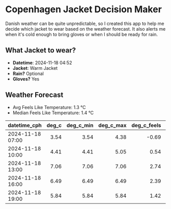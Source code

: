 
# Copenhagen Jacket Decision Maker

Danish weather can be quite unpredictable, so I created this app to help me decide which jacket to wear based on the weather forecast. 
It also alerts me when it's cold enough to bring gloves or when I should be ready for rain.

## What Jacket to wear?

- **Datetime**: 2024-11-18 04:52
- **Jacket**: Warm Jacket
- **Rain?** Optional
- **Gloves?** Yes

## Weather Forecast
- Avg Feels Like Temperature: 1.3 °C
- Median Feels Like Temperature: 1.4 °C

| datetime_cph     |   deg_c |   deg_c_min |   deg_c_max |   deg_c_feels | weather   | wind   | rain   |
|:-----------------|--------:|------------:|------------:|--------------:|:----------|:-------|:-------|
| 2024-11-18 07:00 |    3.54 |        3.54 |        4.38 |         -0.69 | Clouds    | Medium | None   |
| 2024-11-18 10:00 |    4.41 |        4.41 |        5.05 |          0.54 | Clouds    | Medium | None   |
| 2024-11-18 13:00 |    7.06 |        7.06 |        7.06 |          2.74 | Rain      | High   | Low    |
| 2024-11-18 16:00 |    6.49 |        6.49 |        6.49 |          2.39 | Rain      | High   | Low    |
| 2024-11-18 19:00 |    5.84 |        5.84 |        5.84 |          1.42 | Clouds    | High   | None   |
        